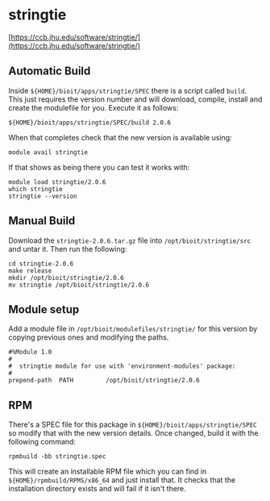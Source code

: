# stringtie

[https://ccb.jhu.edu/software/stringtie/](https://ccb.jhu.edu/software/stringtie/)

## Automatic Build

Inside `${HOME}/bioit/apps/stringtie/SPEC` there is a script called `build`. This just requires the version number and will download, compile, install and create the modulefile for you. Execute it as follows:

    ${HOME}/bioit/apps/stringtie/SPEC/build 2.0.6

When that completes check that the new version is available using:

    module avail stringtie

If that shows as being there you can test it works with:

    module load stringtie/2.0.6
    which stringtie
    stringtie --version

## Manual Build

Download the `stringtie-2.0.6.tar.gz` file into `/opt/bioit/stringtie/src` and untar it. Then run the following:

    cd stringtie-2.0.6
    make release
    mkdir /opt/bioit/stringtie/2.0.6
    mv stringtie /opt/bioit/stringtie/2.0.6

## Module setup

Add a module file in `/opt/bioit/modulefiles/stringtie/` for this version by copying previous ones and modifying the paths.

    #%Module 1.0
    #
    #  stringtie module for use with 'environment-modules' package:
    #
    prepend-path  PATH         /opt/bioit/stringtie/2.0.6

## RPM

There's a SPEC file for this package in `${HOME}/bioit/apps/stringtie/SPEC` so modify that with the new version details. Once changed, build it with the following command:

    rpmbuild -bb stringtie.spec

This will create an installable RPM file which you can find in `${HOME}/rpmbuild/RPMS/x86_64` and just install that. It checks that the installation directory exists and will fail if it isn't there.

